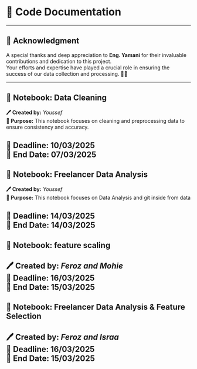 # 📝 Code Documentation  

---

## **📌 Acknowledgment**  
A special thanks and deep appreciation to **Eng. Yamani** for their invaluable contributions and dedication to this project.  
Your efforts and expertise have played a crucial role in ensuring the success of our data collection and processing. 🙌👏  

---

## 📌 **Notebook: Data Cleaning**  
**🖊 Created by:** *Youssef*  
**📌 Purpose:** This notebook focuses on cleaning and preprocessing data to ensure consistency and accuracy.  

📅 **Deadline:** 10/03/2025  
📅 **End Date:** 07/03/2025  
---
## 📌 **Notebook: Freelancer Data Analysis**  
**🖊 Created by:** *Youssef*  
**📌 Purpose:** This notebook focuses on Data Analysis and git inside from data  

📅 **Deadline:** 14/03/2025  
📅 **End Date:** 14/03/2025  
---

## 📌 **Notebook: feature scaling**  
**🖊 Created by:** *Feroz and Mohie*  
📅 **Deadline:** 16/03/2025  
📅 **End Date:** 15/03/2025  
---
## 📌 **Notebook: Freelancer Data Analysis & Feature Selection**  
**🖊 Created by:** *Feroz and Israa*  
📅 **Deadline:** 16/03/2025  
📅 **End Date:** 15/03/2025  
---